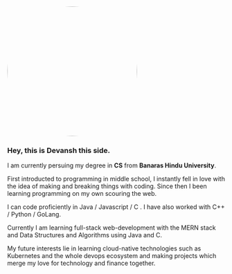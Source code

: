
<img src="https://i.ibb.co/kxrhvfd/bmj-hi-2.png" alt="bmj-hi-2" style="width:300px;height:300px;border-radius:150px;">

### Hey, this is Devansh this side.
I am currently persuing my degree in **CS** from **Banaras Hindu University**.

First introducted to programming in middle school, I instantly fell in love with the idea of making and breaking things with coding. Since then I been learning programming on my own scouring the web.

I can code proficiently in Java / Javascript / C . I have also worked with C++ / Python / GoLang. 

Currently I am learning full-stack web-development with the MERN stack and Data Structures and Algorithms using Java and C.

My future interests lie in learning cloud-native technologies such as Kubernetes and the whole devops ecosystem and making projects which merge my love for technology and finance together. 




